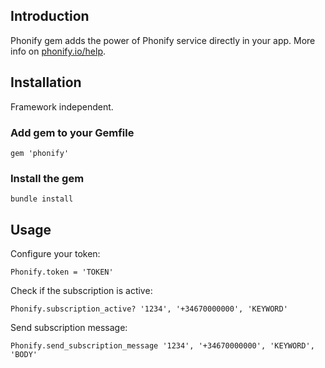 
## Introduction

Phonify gem adds the power of Phonify service directly in your app. More info on [phonify.io/help](http://www.phonify.io/help).

## Installation

Framework independent.

### Add gem to your Gemfile

    gem 'phonify'

### Install the gem

    bundle install

## Usage

Configure your token:
    
    Phonify.token = 'TOKEN'

Check if the subscription is active:

    Phonify.subscription_active? '1234', '+34670000000', 'KEYWORD'

Send subscription message:

    Phonify.send_subscription_message '1234', '+34670000000', 'KEYWORD', 'BODY'
